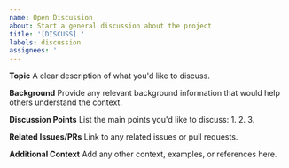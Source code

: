 ```yaml
---
name: Open Discussion
about: Start a general discussion about the project
title: '[DISCUSS] '
labels: discussion
assignees: ''
---
```


**Topic**
A clear description of what you'd like to discuss.

**Background**
Provide any relevant background information that would help others understand the context.

**Discussion Points**
List the main points you'd like to discuss:
1. 
2. 
3. 

**Related Issues/PRs**
Link to any related issues or pull requests.

**Additional Context**
Add any other context, examples, or references here. 